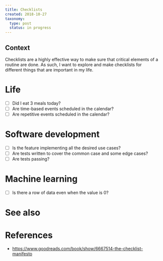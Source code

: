 ```yaml
---
title: Checklists
created: 2018-10-27
taxonomy:
  type: post
  status: in progress
---
```


## Context
Checklists are a highly effective way to make sure that critical elements of a routine are done. As such, I want to explore and make checklists for different things that are important in my life.

# Life
* [ ] Did I eat 3 meals today?
* [ ] Are time-based events scheduled in the calendar?
* [ ] Are repetitive events scheduled in the calendar?

# Software development
* [ ] Is the feature implementing all the desired use cases?
* [ ] Are tests written to cover the common case and some edge cases?
* [ ] Are tests passing?

# Machine learning
* [ ] Is there a row of data even when the value is 0?

# See also

# References
* https://www.goodreads.com/book/show/6667514-the-checklist-manifesto
